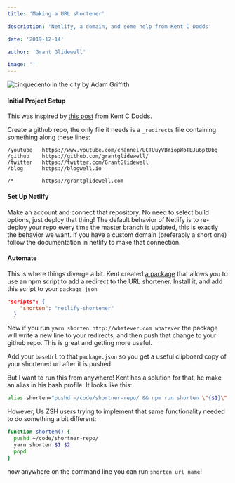 ```yaml
---
title: 'Making a URL shortener'

description: 'Netlify, a domain, and some help from Kent C Dodds'

date: '2019-12-14'

author: 'Grant Glidewell'

image: ''
---
```


![cinquecento in the city by Adam Griffith](https://images.unsplash.com/photo-1494009041405-cb00eb38b186?ixlib=rb-1.2.1&auto=format&fit=crop&w=2125&q=80)

#### Initial Project Setup

This was inspired by [this post](https://twitter.com/kentcdodds/status/1205610365289025536) from Kent C Dodds.

Create a github repo, the only file it needs is a `_redirects` file containing something along these lines:

```
/youtube   https://www.youtube.com/channel/UCTUuyVBYiopWoTEJu6ptDbg
/github    https://github.com/grantglidewell/
/twitter   https://twitter.com/GrantGlidewell
/blog      https://blogwell.io

/*         https://grantglidewell.com

```

#### Set Up Netlify

Make an account and connect that repository. No need to select build options, just deploy that thing!
The default behavior of Netlify is to re-deploy your repo every time the master branch is updated, this is exactly the behavior we want. If you have a custom domain (preferably a short one) follow the documentation in netlify to make that connection.

#### Automate

This is where things diverge a bit. Kent created [a package](https://www.npmjs.com/package/netlify-shortener) that allows you to use an npm script to add a redirect to the URL shortener. Install it, and add this script to your `package.json`

```json
"scripts": {
    "shorten": "netlify-shortener"
  }
```

Now if you run `yarn shorten http://whatever.com whatever` the package will write a new line to your redirects, and then push that change to your github repo. This is great and getting more useful.

Add your `baseUrl` to that `package.json` so you get a useful clipboard copy of your shortened url after it is pushed.

But I want to run this from anywhere! Kent has a solution for that, he make an alias in his bash profile. It looks like this:

```bash
alias shorten="pushd ~/code/shortner-repo/ && npm run shorten \"{$1}\" \"{$2}\" && popd"
```

However, Us ZSH users trying to implement that same functionality needed to do something a bit different:

```bash
function shorten() {
  pushd ~/code/shortner-repo/
  yarn shorten $1 $2
  popd
}
```

now anywhere on the command line you can run `shorten url name`!
